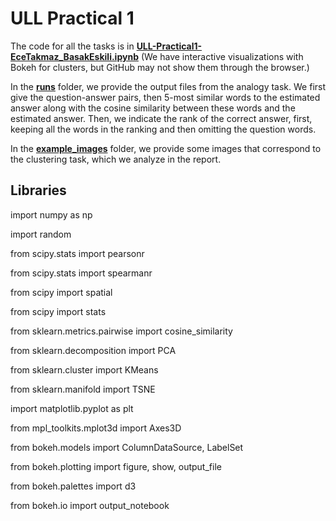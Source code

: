 # ULL Practical 1
The code for all the tasks is in __[ULL-Practical1-EceTakmaz_BasakEskili.ipynb](https://github.com/ecekt/ULL-lab-1/blob/master/ULL-Practical1-EceTakmaz_BasakEskili.ipynb)__ 
(We have interactive visualizations with Bokeh for clusters, but GitHub may not show them through the browser.)


In the __[runs](https://github.com/ecekt/ULL-lab-1/tree/master/runs)__ folder, we provide the output files from the analogy task. We first give the question-answer pairs, then 5-most similar words to the estimated answer along with the cosine similarity between these words and the estimated answer. Then, we indicate the rank of the correct answer, first, keeping all the words in the ranking and then omitting the question words.


In the __[example_images](https://github.com/ecekt/ULL-lab-1/tree/master/example_images)__ folder, we provide some images that correspond to the clustering task, which we analyze in the report.


## Libraries

import numpy as np

import random


from scipy.stats import pearsonr

from scipy.stats import spearmanr

from scipy import spatial

from scipy import stats


from sklearn.metrics.pairwise import cosine_similarity

from sklearn.decomposition import PCA

from sklearn.cluster import KMeans

from sklearn.manifold import TSNE


import matplotlib.pyplot as plt


from mpl_toolkits.mplot3d import Axes3D


from bokeh.models import ColumnDataSource, LabelSet

from bokeh.plotting import figure, show, output_file

from bokeh.palettes import d3

from bokeh.io import output_notebook
